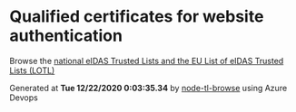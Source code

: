 # Qualified certificates for website authentication 
 Browse the [national eIDAS Trusted Lists and the EU List of eIDAS Trusted Lists (LOTL)](https://webgate.ec.europa.eu/tl-browser/#/) 
 
 
Generated at **Tue 12/22/2020  0:03:35.34** by [node-tl-browse](https://github.com/ymedlop/node-tl-browser) using Azure Devops 
